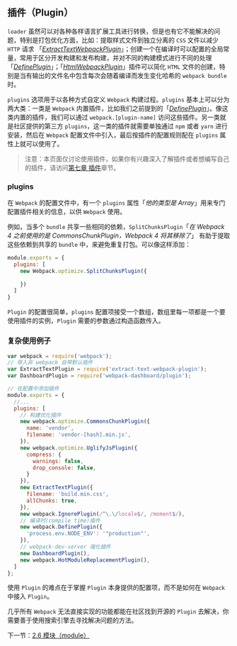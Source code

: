 ## 插件（Plugin）

`loader` 虽然可以对各种各样语言扩展工具进行转换，但是也有它不能解决的问题，特别是打包优化方面，比如：提取样式文件到独立分离的 `CSS` 文件以减少 `HTTP` 请求 「_[ExtractTextWebpackPlugin](https://github.com/webpack-contrib/extract-text-webpack-plugin)_」；创建一个在编译时可以配置的全局常量，常用于区分开发构建和发布构建，并对不同的构建模式进行不同的处理「_[DefinePlugin](https://webpack.docschina.org/plugins/define-plugin/)_」；「_[HtmlWebpackPlugin](https://github.com/jantimon/html-webpack-plugin)_」插件可以简化 `HTML` 文件的创建，特别是当有输出的文件名中包含每次会随着编译而发生变化哈希的 `webpack bundle` 时。

`plugins` 选项用于以各种方式自定义 `Webpack` 构建过程。`plugins` 基本上可以分为两大类：一类是 `Webpack` 内置插件，比如我们之前提到的「_[DefinePlugin](https://webpack.docschina.org/plugins/define-plugin/)_」。像这类内置的插件，我们可以通过 `webpack.[plugin-name]` 访问这些插件。另一类就是社区提供的第三方 `plugins`，这一类的插件就需要单独通过 `npm` 或者 `yarn` 进行安装，然后在 `Webpack` 配置文件中引入，最后按插件的配置规则配在 `plugins` 属性上就可以使用了。

> 注意：本页面仅讨论使用插件，如果你有兴趣深入了解插件或者想编写自己的插件，请访问[第七章 插件](/di-qi-zhang-shen-ru-loader.md)章节。

### plugins

在 `Webpack` 的配置文件中，有一个 `plugins` 属性「_他的类型是 Array_」用来专门配置插件相关的信息，以供 `Webpack` 使用。

例如，当多个 `bundle` 共享一些相同的依赖，`SplitChunksPlugin`「_在 Webpack 4 之前使用的是 CommonsChunkPlugin，Webpack 4 将其移除了_」 有助于提取这些依赖到共享的 `bundle` 中，来避免重复打包。可以像这样添加：

```javascript
module.exports = {
  plugins: [
    new Webpack.optimize.SplitChunksPlugin({
      
    })
  ]
}
```

`Plugin` 的配置很简单，`plugins` 配置项接受一个数组，数组里每一项都是一个要使用插件的实例，`Plugin` 需要的参数通过构造函数传入。

### 复杂使用例子

```javascript
var webpack = require('webpack');
// 导入非 webpack 自带默认插件
var ExtractTextPlugin = require('extract-text-webpack-plugin');
var DashboardPlugin = require('webpack-dashboard/plugin');

// 在配置中添加插件
module.exports = {
  //...
  plugins: [
    // 构建优化插件
    new webpack.optimize.CommonsChunkPlugin({
      name: 'vendor',
      filename: 'vendor-[hash].min.js',
    }),
    new webpack.optimize.UglifyJsPlugin({
      compress: {
        warnings: false,
        drop_console: false,
      }
    }),
    new ExtractTextPlugin({
      filename: 'build.min.css',
      allChunks: true,
    }),
    new webpack.IgnorePlugin(/^\.\/locale$/, /moment$/),
    // 编译时(compile time)插件
    new webpack.DefinePlugin({
      'process.env.NODE_ENV': '"production"',
    }),
    // webpack-dev-server 强化插件
    new DashboardPlugin(),
    new webpack.HotModuleReplacementPlugin(),
  ]
};
```

使用 `Plugin` 的难点在于掌握 `Plugin` 本身提供的配置项，而不是如何在 `Webpack` 中接入 `Plugin`。

几乎所有 `Webpack` 无法直接实现的功能都能在社区找到开源的 `Plugin` 去解决，你需要善于使用搜索引擎去寻找解决问题的方法。

下一节：[2.6 模块（module）](/di-er-zhang-he-xin-gai-nian/26-mo-kuai-ff08-module.md)

 